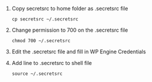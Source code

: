 
1. Copy secretsrc to home folder as .secretsrc file
    ```	
    cp secretsrc ~/.secretsrc
    ```

2. Change permission to 700 on the .secretsrc file
    ```
    chmod 700 ~/.secretsrc
    ```

3. Edit the .secretsrc file and fill in WP Engine Credentials

4. Add line to .secretsrc to shell file
    ```
    source ~/.secretsrc
    ```


